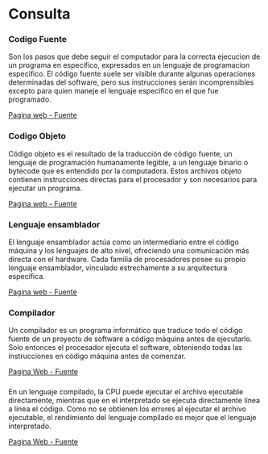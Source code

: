 # Consulta 

### Codigo Fuente

Son los pasos que debe seguir el computador para la correcta ejecucion de un programa en especifico, expresados en un lenguaje de programacion especifico. El código fuente suele ser visible durante algunas operaciones determinadas del software, pero sus instrucciones serán incomprensibles excepto para quien maneje el lenguaje específico en el que fue programado. 

[Pagina web - Fuente](https://concepto.de/codigo-fuente/#:~:text=de%20c%C3%B3digos%20fuente.-,%C2%BFQu%C3%A9%20es%20el%20c%C3%B3digo%20fuente%3F,ejecuci%C3%B3n%20de%20un%20programa%20espec%C3%ADfico.)

### Codigo Objeto 

Código objeto es el resultado de la traducción de código fuente, un lenguaje de programación humanamente legible, a un lenguaje binario o bytecode que es entendido por la computadora. Estos archivos objeto contienen instrucciones directas para el procesador y son necesarios para ejecutar un programa.

[Pagina web - Fuente](https://muytecnologicos.com/diccionario-tecnologico/codigo-objeto)

### Lenguaje ensamblador

El lenguaje ensamblador actúa como un intermediario entre el código máquina y los lenguajes de alto nivel, ofreciendo una comunicación más directa con el hardware. Cada familia de procesadores posee su propio lenguaje ensamblador, vinculado estrechamente a su arquitectura específica.

[Pagina web - Fuente](https://www.educaopen.com/digital-lab/blog/software/lenguaje-ensamblador)

### Compilador

Un compilador es un programa informático que traduce todo el código fuente de un proyecto de software a código máquina antes de ejecutarlo. Solo entonces el procesador ejecuta el software, obteniendo todas las instrucciones en código máquina antes de comenzar.

[Pagina Web - Fuente](https://www.ionos.com/es-us/digitalguide/paginas-web/desarrollo-web/compilador-e-interprete/#:~:text=Un%20compilador%20es%20un%20programa,c%C3%B3digo%20m%C3%A1quina%20antes%20de%20comenzar.)

### 

En un lenguaje compilado, la CPU puede ejecutar el archivo ejecutable directamente, mientras que en el interpretado se ejecuta directamente línea a línea el código. Como no se obtienen los errores al ejecutar el archivo ejecutable, el rendimiento del lenguaje compilado es mejor que el lenguaje interpretado.

[Pagina Web - Fuente](https://www.unir.net/revista/ingenieria/lenguajes-programacion-interpretados/#:~:text=En%20un%20lenguaje%20compilado%2C%20la,mejor%20que%20el%20lenguaje%20interpretado.)